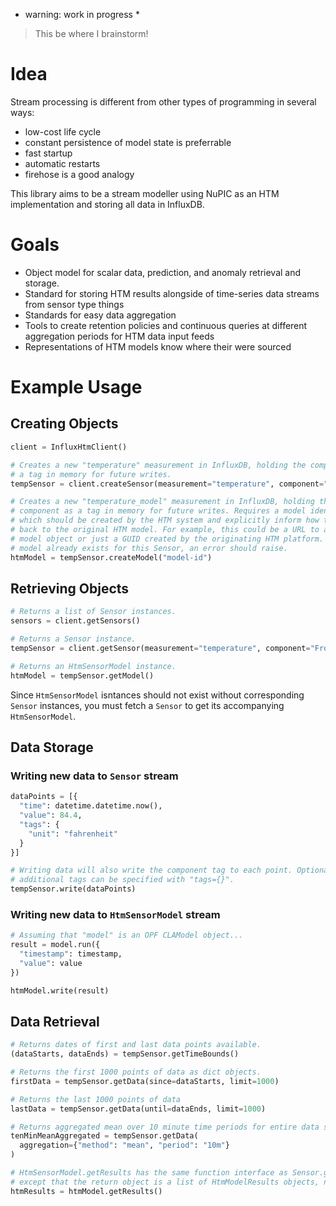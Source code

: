 * warning: work in progress *

> This be where I brainstorm!

# Idea

Stream processing is different from other types of programming in several ways:

- low-cost life cycle
- constant persistence of model state is preferrable
- fast startup
- automatic restarts
- firehose is a good analogy


This library aims to be a stream modeller using NuPIC as an HTM implementation and storing all data in InfluxDB. 

# Goals

- Object model for scalar data, prediction, and anomaly retrieval and storage.
- Standard for storing HTM results alongside of time-series data streams from sensor type things
- Standards for easy data aggregation
- Tools to create retention policies and continuous queries at different aggregation periods for HTM data input feeds
- Representations of HTM models know where their were sourced

# Example Usage

## Creating Objects

```python
client = InfluxHtmClient()

# Creates a new "temperature" measurement in InfluxDB, holding the component as 
# a tag in memory for future writes.
tempSensor = client.createSensor(measurement="temperature", component="Front+Door")

# Creates a new "temperature_model" measurement in InfluxDB, holding the 
# component as a tag in memory for future writes. Requires a model identifier, 
# which should be created by the HTM system and explicitly inform how to get 
# back to the original HTM model. For example, this could be a URL to a HITC
# model object or just a GUID created by the originating HTM platform. If a 
# model already exists for this Sensor, an error should raise.
htmModel = tempSensor.createModel("model-id")
```

## Retrieving Objects

```python
# Returns a list of Sensor instances.
sensors = client.getSensors()

# Returns a Sensor instance.
tempSensor = client.getSensor(measurement="temperature", component="Front+Door")

# Returns an HtmSensorModel instance.
htmModel = tempSensor.getModel()
```

Since `HtmSensorModel` isntances should not exist without corresponding `Sensor` instances, you must fetch a `Sensor` to get its accompanying `HtmSensorModel`.

## Data Storage

### Writing new data to `Sensor` stream

```python
dataPoints = [{
  "time": datetime.datetime.now(),
  "value": 84.4,
  "tags": {
    "unit": "fahrenheit"
  }
}]

# Writing data will also write the component tag to each point. Optionally, 
# additional tags can be specified with "tags={}".
tempSensor.write(dataPoints)
```

### Writing new data to `HtmSensorModel` stream

```python
# Assuming that "model" is an OPF CLAModel object...
result = model.run({
  "timestamp": timestamp,
  "value": value
})

htmModel.write(result)
```

## Data Retrieval

```python
# Returns dates of first and last data points available.
(dataStarts, dataEnds) = tempSensor.getTimeBounds()

# Returns the first 1000 points of data as dict objects.
firstData = tempSensor.getData(since=dataStarts, limit=1000)

# Returns the last 1000 points of data
lastData = tempSensor.getData(until=dataEnds, limit=1000)

# Returns aggregated mean over 10 minute time periods for entire data set.
tenMinMeanAggregated = tempSensor.getData(
  aggregation={"method": "mean", "period": "10m"}
)

# HtmSensorModel.getResults has the same function interface as Sensor.getData,
# except that the return object is a list of HtmModelResults objects, not dicts.
htmResults = htmModel.getResults()
```

